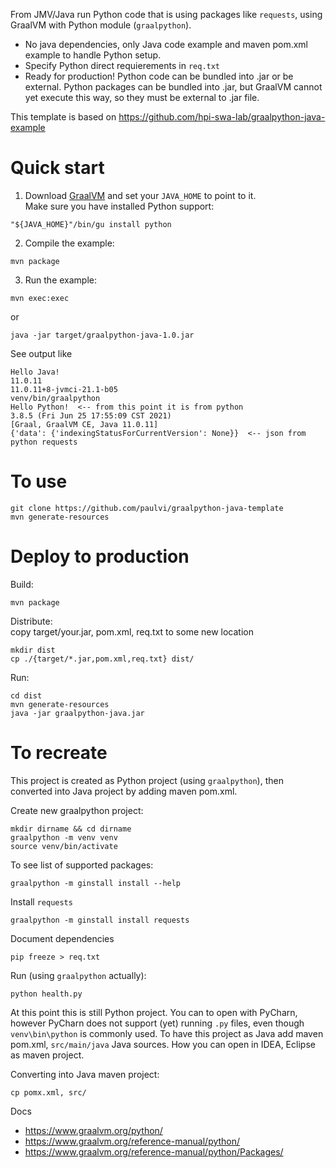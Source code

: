 
From JMV/Java run Python code that is using packages like `requests`,
using GraalVM with Python module (`graalpython`).


- No java dependencies, only Java code example and maven pom.xml example to handle Python setup.
- Specify Python direct requierements in `req.txt`
- Ready for production! Python code can be bundled into .jar or be external.
 Python packages can be bundled into .jar, but GraalVM cannot yet execute this way, 
 so they must be external to .jar file.

This template is based on https://github.com/hpi-swa-lab/graalpython-java-example

# Quick start

1. Download [GraalVM](https://www.graalvm.org/downloads/) and set your `JAVA_HOME` to point to it.  
Make sure you have installed Python support:
```
"${JAVA_HOME}"/bin/gu install python
```

2. Compile the example:
```
mvn package
```

3. Run the example:
```
mvn exec:exec
```
or
```
java -jar target/graalpython-java-1.0.jar
```

See output like

```
Hello Java!
11.0.11
11.0.11+8-jvmci-21.1-b05
venv/bin/graalpython
Hello Python!  <-- from this point it is from python
3.8.5 (Fri Jun 25 17:55:09 CST 2021)
[Graal, GraalVM CE, Java 11.0.11]
{'data': {'indexingStatusForCurrentVersion': None}}  <-- json from python requests
```

# To use

    git clone https://github.com/paulvi/graalpython-java-template
    mvn generate-resources

# Deploy to production

Build:

    mvn package

Distribute:  
copy target/your.jar, pom.xml, req.txt to some new location   

    mkdir dist
    cp ./{target/*.jar,pom.xml,req.txt} dist/

Run:

    cd dist
    mvn generate-resources
    java -jar graalpython-java.jar


# To recreate

This project is created as Python project (using `graalpython`),
then converted into Java project by adding maven pom.xml.

Create new graalpython project:

    mkdir dirname && cd dirname
    graalpython -m venv venv
    source venv/bin/activate

To see list of supported packages:

    graalpython -m ginstall install --help

Install `requests`

    graalpython -m ginstall install requests

Document dependencies

    pip freeze > req.txt

Run (using `graalpython` actually):

    python health.py

At this point this is still Python project. 
You can to open with PyCharn, however PyCharn does not support (yet) running `.py` files, 
even though `venv\bin\python` is commonly used.
To have this project as Java add maven pom.xml, `src/main/java` Java sources.
How you can open in IDEA, Eclipse as maven project.

Converting into Java maven project:

    cp pomx.xml, src/

Docs
- https://www.graalvm.org/python/
- https://www.graalvm.org/reference-manual/python/
- https://www.graalvm.org/reference-manual/python/Packages/
